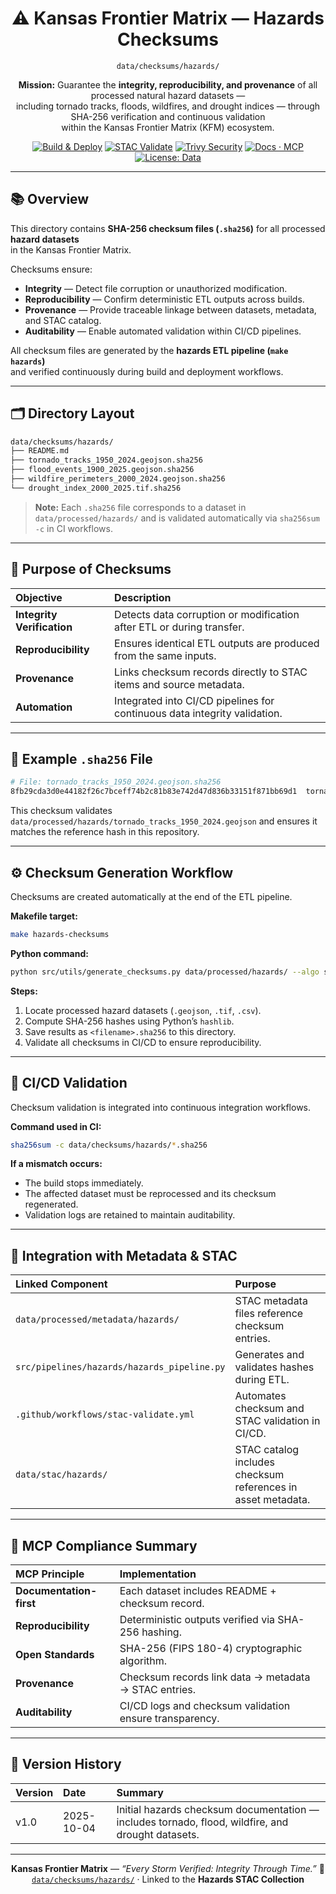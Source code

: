 <div align="center">

# ⚠️ Kansas Frontier Matrix — Hazards Checksums  
`data/checksums/hazards/`

**Mission:** Guarantee the **integrity, reproducibility, and provenance** of all processed natural hazard datasets —  
including tornado tracks, floods, wildfires, and drought indices — through SHA-256 verification and continuous validation  
within the Kansas Frontier Matrix (KFM) ecosystem.

[![Build & Deploy](https://github.com/bartytime4life/Kansas-Frontier-Matrix/actions/workflows/site.yml/badge.svg)](../../../.github/workflows/site.yml)
[![STAC Validate](https://github.com/bartytime4life/Kansas-Frontier-Matrix/actions/workflows/stac-validate.yml/badge.svg)](../../../.github/workflows/stac-validate.yml)
[![Trivy Security](https://github.com/bartytime4life/Kansas-Frontier-Matrix/actions/workflows/trivy.yml/badge.svg)](../../../.github/workflows/trivy.yml)
[![Docs · MCP](https://img.shields.io/badge/Docs-MCP-blue)](../../../docs/)
[![License: Data](https://img.shields.io/badge/License-CC--BY%204.0-green)](../../../LICENSE)

</div>

---

## 📚 Overview

This directory contains **SHA-256 checksum files (`.sha256`)** for all processed **hazard datasets**  
in the Kansas Frontier Matrix.  

Checksums ensure:
- **Integrity** — Detect file corruption or unauthorized modification.  
- **Reproducibility** — Confirm deterministic ETL outputs across builds.  
- **Provenance** — Provide traceable linkage between datasets, metadata, and STAC catalog.  
- **Auditability** — Enable automated validation within CI/CD pipelines.  

All checksum files are generated by the **hazards ETL pipeline (`make hazards`)**  
and verified continuously during build and deployment workflows.

---

## 🗂️ Directory Layout

```bash
data/checksums/hazards/
├── README.md
├── tornado_tracks_1950_2024.geojson.sha256
├── flood_events_1900_2025.geojson.sha256
├── wildfire_perimeters_2000_2024.geojson.sha256
└── drought_index_2000_2025.tif.sha256
````

> **Note:** Each `.sha256` file corresponds to a dataset in
> `data/processed/hazards/` and is validated automatically via `sha256sum -c` in CI workflows.

---

## 🔐 Purpose of Checksums

| Objective                  | Description                                                               |
| :------------------------- | :------------------------------------------------------------------------ |
| **Integrity Verification** | Detects data corruption or modification after ETL or during transfer.     |
| **Reproducibility**        | Ensures identical ETL outputs are produced from the same inputs.          |
| **Provenance**             | Links checksum records directly to STAC items and source metadata.        |
| **Automation**             | Integrated into CI/CD pipelines for continuous data integrity validation. |

---

## 🧮 Example `.sha256` File

```bash
# File: tornado_tracks_1950_2024.geojson.sha256
8fb29cda3d0e44182f26c7bceff74b2c81b83e742d47d836b33151f871bb69d1  tornado_tracks_1950_2024.geojson
```

This checksum validates
`data/processed/hazards/tornado_tracks_1950_2024.geojson`
and ensures it matches the reference hash in this repository.

---

## ⚙️ Checksum Generation Workflow

Checksums are created automatically at the end of the ETL pipeline.

**Makefile target:**

```bash
make hazards-checksums
```

**Python command:**

```bash
python src/utils/generate_checksums.py data/processed/hazards/ --algo sha256
```

**Steps:**

1. Locate processed hazard datasets (`.geojson`, `.tif`, `.csv`).
2. Compute SHA-256 hashes using Python’s `hashlib`.
3. Save results as `<filename>.sha256` to this directory.
4. Validate all checksums in CI/CD to ensure reproducibility.

---

## 🧰 CI/CD Validation

Checksum validation is integrated into continuous integration workflows.

**Command used in CI:**

```bash
sha256sum -c data/checksums/hazards/*.sha256
```

**If a mismatch occurs:**

* The build stops immediately.
* The affected dataset must be reprocessed and its checksum regenerated.
* Validation logs are retained to maintain auditability.

---

## 🧩 Integration with Metadata & STAC

| Linked Component                            | Purpose                                                      |
| :------------------------------------------ | :----------------------------------------------------------- |
| `data/processed/metadata/hazards/`          | STAC metadata files reference checksum entries.              |
| `src/pipelines/hazards/hazards_pipeline.py` | Generates and validates hashes during ETL.                   |
| `.github/workflows/stac-validate.yml`       | Automates checksum and STAC validation in CI/CD.             |
| `data/stac/hazards/`                        | STAC catalog includes checksum references in asset metadata. |

---

## 🧠 MCP Compliance Summary

| MCP Principle           | Implementation                                          |
| :---------------------- | :------------------------------------------------------ |
| **Documentation-first** | Each dataset includes README + checksum record.         |
| **Reproducibility**     | Deterministic outputs verified via SHA-256 hashing.     |
| **Open Standards**      | SHA-256 (FIPS 180-4) cryptographic algorithm.           |
| **Provenance**          | Checksum records link data → metadata → STAC entries.   |
| **Auditability**        | CI/CD logs and checksum validation ensure transparency. |

---

## 📅 Version History

| Version | Date       | Summary                                                                                           |
| :------ | :--------- | :------------------------------------------------------------------------------------------------ |
| v1.0    | 2025-10-04 | Initial hazards checksum documentation — includes tornado, flood, wildfire, and drought datasets. |

---

<div align="center">

**Kansas Frontier Matrix** — *“Every Storm Verified: Integrity Through Time.”*
📍 [`data/checksums/hazards/`](.) · Linked to the **Hazards STAC Collection**

</div>
